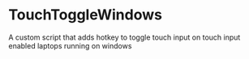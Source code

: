 # TouchToggleWindows
A custom script that adds hotkey to toggle touch input on touch input enabled laptops running on windows
